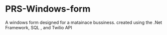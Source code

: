 # PRS-Windows-form
A windows form  designed  for  a matainace bussiness. created using the .Net Framework, SQL , and Twilio API

